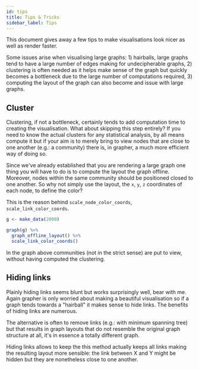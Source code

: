 ```yaml
---
id: tips
title: Tips & Tricks
sidebar_label: Tips
---
```


This document gives away a few tips to make visualisations look nicer as well as render faster.

Some issues arise when visualising large graphs: 1) hairballs, large graphs tend to have a large number of edges making for undecipherable graphs, 2) clustering is often needed as it helps make sense of the graph but quickly becomes a bottleneck due to the large number of computations required, 3) computing the layout of the graph can also become and issue with large graphs.

## Cluster

Clustering, if not a bottleneck, certainly tends to add computation time to creating the visualisation. What about skipping this step entirely? If you need to know the actual clusters for any statistical analysis, by all means compute it but if your aim is to merely bring to view nodes that are close to one another (e.g.: a community) there is, in grapher, a much more efficient way of doing so. 

Since we've already established that you are rendering a large graph one thing you will have to do is to compute the layout the graph offline. Moreover, nodes within the same community should be positioned closed to one another. So why not simply use the layout, the `x`, `y`, `z` coordinates of each node, to define the color?

This is the reason behind `scale_node_color_coords`, `scale_link_color_coords`.

```r
g <- make_data(2000)

graph(g) %>% 
  graph_offline_layout() %>% 
  scale_link_color_coords()
```

In the graph above communities (not in the strict sense) are put to view, without having computed the clustering.

## Hiding links

Plainly hiding links seems blunt but works surprisingly well, bear with me. Again grapher is only worried about making a beautiful visualisation so if a graph tends towards a "hairball" it makes sense to hide links. The benefits of hiding links are numerous. 

The alternative is often to remove links (e.g.: with minimum spanning tree) but that results in graph layouts that do not resemble the original graph structure at all, it's in essence a totally different graph.

Hiding links allows to keep the  this method actually keeps all links making the resulting layout more sensible: the link between X and Y might be hidden but they are nonetheless close to one another.
